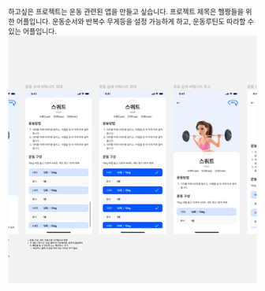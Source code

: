 하고싶은 프로젝트는 운동 관련된 앱을 만들고 싶습니다.
프로젝트 제목은 헬짱들을 위한 어플입니다.
운동순서와 반복수 무게등을 설정 가능하게 하고, 운동루틴도 따라할 수 있는 어플입니다.
![ex_screenshot](./img/image.png)
